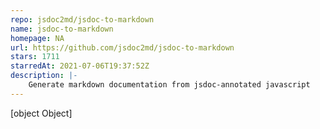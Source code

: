 ```yaml
---
repo: jsdoc2md/jsdoc-to-markdown
name: jsdoc-to-markdown
homepage: NA
url: https://github.com/jsdoc2md/jsdoc-to-markdown
stars: 1711
starredAt: 2021-07-06T19:37:52Z
description: |-
    Generate markdown documentation from jsdoc-annotated javascript
---
```


[object Object]
